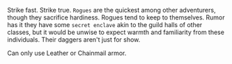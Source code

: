 Strike fast. Strike true. `Rogues` are the quickest among other adventurers, though they sacrifice hardiness. Rogues tend to keep to themselves. Rumor has it they have some `secret enclave` akin to the guild halls of other classes, but it would be unwise to expect warmth and familiarity from these individuals. Their daggers aren't just for show.

Can only use Leather or Chainmail armor.
